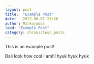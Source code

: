 ```yaml
---
layout: post
title:  "Example Post"
date:   2022-06-07 21:28
author: Markojudas
lead: "Example Post"
category: chronicles/_posts
---
```


This is an example post!

Dali look how cool I am!!! hyuk hyuk hyuk
